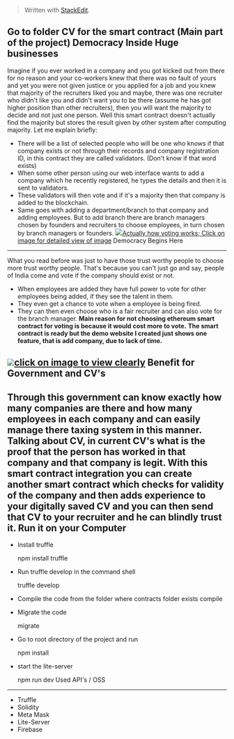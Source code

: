 ﻿> Written with [StackEdit](https://stackedit.io/).

**Go to folder CV for the smart contract (Main part of the project)**
Democracy Inside Huge businesses
-------------------------------------------------
Imagine if you ever worked in a company and you got kicked out from there for no reason and your co-workers knew that there was no fault of yours and yet you were not given justice or you applied for a job and you knew that majority of the recruiters liked you and maybe, there was one recruiter who didn't like you and didn't want you to be there (assume he has got higher position than other recruiters), then you will want the majority to decide and not just one person. Well this smart contract doesn't actually find the majority but stores the result given by other system after computing majority. Let me explain briefly:

 - There will be a list of selected people who will be one who knows if that company exists or not through their records and company registration ID, in this contract they are called validators. (Don't know if that word exists)
 - When some other person using our web interface wants to add a company which he recently registered, he types the details and then it is sent to validators.
 - These validators will then vote and if it's a majority then that company is added to the blockchain.
 - Same goes with adding a department/branch to that company and adding employees. But to add branch there are branch managers chosen by founders and recruiters to choose employees, in turn chosen by branch managers or founders.
 <a href="http://uploads.im/gFNDU.png"><img src="http://sn.uploads.im/t/gFNDU.png" border="0" />Actually how voting works; Click on image for detailed view of image</a>
Democracy Begins Here
---------------------------------
What you read before was just to have those trust worthy people to choose more trust worthy people. That's because you can't just go and say, people of India come and vote if the company should exist or not. 
 - When employees are added they have full power to vote for other         employees being added, if they see the talent in them.
 - They even get a chance to vote when a employee is being fired.
 - They can then even choose who is a fair recruiter and can also vote for the branch manager.
 **Main reason for not choosing ethereum smart contract for voting is because it would cost more to vote.**
 **The smart contract is ready but the demo website I created just shows one feature, that is add company, due to lack of time.**
 
<a href="http://uploads.im/Xo2VH.png"><img src="http://sn.uploads.im/t/Xo2VH.png" border="0" />click on image to view clearly</a>
 Benefit for Government and CV's
---------------------------------------------
Through this government can know exactly how many companies are there and how many employees in each company and can easily manage there taxing system in this manner.
**Talking about CV,  in current CV's what is the proof that the person has worked in that company and that company is legit. With this smart contract integration you can create another smart contract which checks for validity of the company and then adds experience to your digitally saved CV and you can then send that CV to your recruiter and he can blindly trust it.** 
Run it on your Computer
------------------------------------
 - Install truffle
 

    npm install truffle

 - Run truffle develop in the command shell
   

    truffle develop

 - Compile the code from the folder where contracts folder exists
    compile
 - Migrate the code
   

    migrate

 - Go to root directory of the project and run
   

    npm install

 - start the lite-server
   

    npm run dev
Used API's / OSS
-----------------------

 - Truffle
 - Solidity
 - Meta Mask
 - Lite-Server
 - Firebase
 